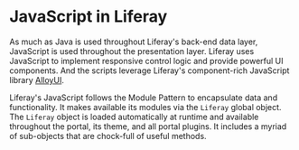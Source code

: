 # JavaScript in Liferay [](id=javascript-in-liferay)

As much as Java is used throughout Liferay's back-end data layer, JavaScript is
used throughout the presentation layer. Liferay uses JavaScript to implement
responsive control logic and provide powerful UI components.  And the scripts
leverage Liferay's component-rich JavaScript library
[AlloyUI](http://alloyui.com/). 

Liferay's JavaScript follows the Module Pattern to encapsulate data and
functionality. It makes available its modules via the `Liferay` global object.
The `Liferay` object is loaded automatically at runtime and available
throughout the portal, its theme, and all portal plugins. It includes a myriad
of sub-objects that are chock-full of useful methods. 
